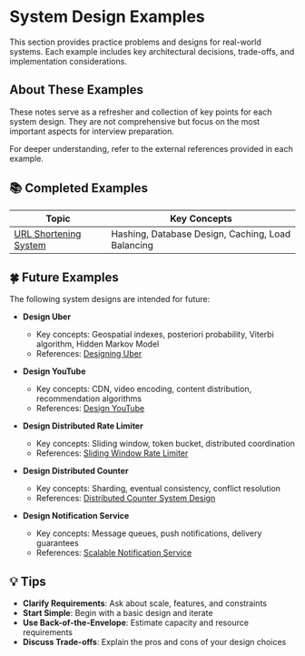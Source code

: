 # System Design Examples

This section provides practice problems and designs for real-world systems. Each example includes key architectural decisions, trade-offs, and implementation considerations.

## About These Examples

These notes serve as a refresher and collection of key points for each system design. They are not comprehensive but focus on the most important aspects for interview preparation.

For deeper understanding, refer to the external references provided in each example.

## 📚 Completed Examples

| Topic                                                            | Key Concepts                                      |
|------------------------------------------------------------------|---------------------------------------------------|
| [URL Shortening System](./01-url-shortening-system.md)           | Hashing, Database Design, Caching, Load Balancing |

## 🍀 Future Examples

The following system designs are intended for future:

- **Design Uber**
  - Key concepts: Geospatial indexes, posteriori probability, Viterbi algorithm, Hidden Markov Model
  - References: [Designing Uber](https://highscalability.com/designing-uber/)

- **Design YouTube**
  - Key concepts: CDN, video encoding, content distribution, recommendation algorithms
  - References: [Design YouTube](https://bytebytego.com/courses/system-design-interview/design-youtube)

- **Design Distributed Rate Limiter**
  - Key concepts: Sliding window, token bucket, distributed coordination
  - References: [Sliding Window Rate Limiter](https://arpitbhayani.me/blogs/sliding-window-ratelimiter)

- **Design Distributed Counter**
  - Key concepts: Sharding, eventual consistency, conflict resolution
  - References: [Distributed Counter System Design](https://systemdesign.one/distributed-counter-system-design/)

- **Design Notification Service**
  - Key concepts: Message queues, push notifications, delivery guarantees
  - References: [Scalable Notification Service](https://blog.algomaster.io/p/design-a-scalable-notification-service)

## 💡 Tips

- **Clarify Requirements**: Ask about scale, features, and constraints
- **Start Simple**: Begin with a basic design and iterate
- **Use Back-of-the-Envelope**: Estimate capacity and resource requirements
- **Discuss Trade-offs**: Explain the pros and cons of your design choices
